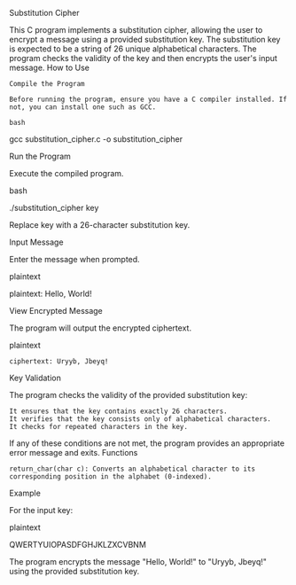 Substitution Cipher

This C program implements a substitution cipher, allowing the user to encrypt a message using a provided substitution key. The substitution key is expected to be a string of 26 unique alphabetical characters. The program checks the validity of the key and then encrypts the user's input message.
How to Use

    Compile the Program

    Before running the program, ensure you have a C compiler installed. If not, you can install one such as GCC.

    bash

gcc substitution_cipher.c -o substitution_cipher

Run the Program

Execute the compiled program.

bash

./substitution_cipher key

Replace key with a 26-character substitution key.

Input Message

Enter the message when prompted.

plaintext

plaintext: Hello, World!

View Encrypted Message

The program will output the encrypted ciphertext.

plaintext

    ciphertext: Uryyb, Jbeyq!

Key Validation

The program checks the validity of the provided substitution key:

    It ensures that the key contains exactly 26 characters.
    It verifies that the key consists only of alphabetical characters.
    It checks for repeated characters in the key.

If any of these conditions are not met, the program provides an appropriate error message and exits.
Functions

    return_char(char c): Converts an alphabetical character to its corresponding position in the alphabet (0-indexed).

Example

For the input key:

plaintext

QWERTYUIOPASDFGHJKLZXCVBNM

The program encrypts the message "Hello, World!" to "Uryyb, Jbeyq!" using the provided substitution key.